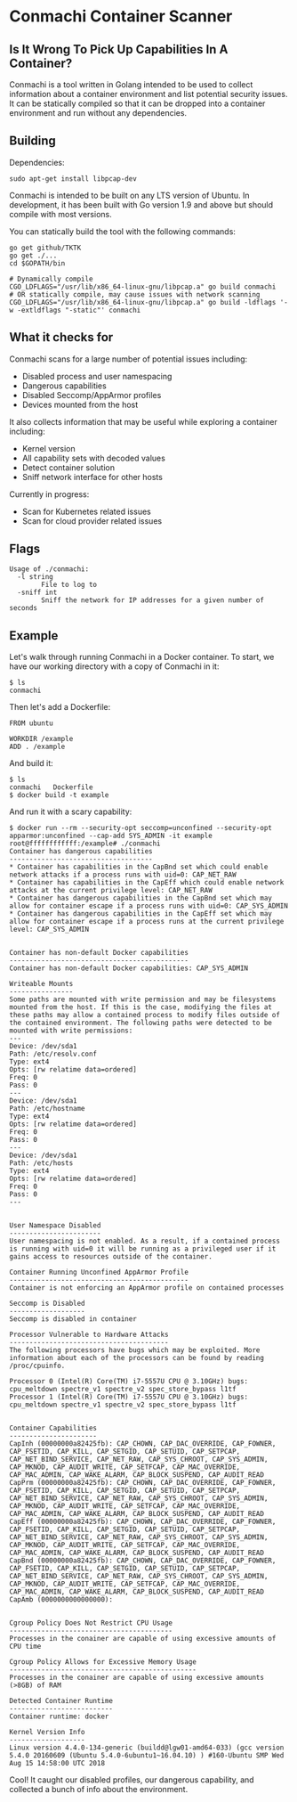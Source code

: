 # Conmachi Container Scanner
## Is It Wrong To Pick Up Capabilities In A Container?

Conmachi is a tool written in Golang intended to be used to collect information about a container environment and list potential security issues. It can be statically compiled so that it can be dropped into a container environment and run without any dependencies.

## Building

Dependencies:

~~~
sudo apt-get install libpcap-dev
~~~

Conmachi is intended to be built on any LTS version of Ubuntu. In development, it has been built with Go version 1.9 and above but should compile with most versions.

You can statically build the tool with the following commands:

~~~
go get github/TKTK
go get ./...
cd $GOPATH/bin

# Dynamically compile
CGO_LDFLAGS="/usr/lib/x86_64-linux-gnu/libpcap.a" go build conmachi
# OR statically compile, may cause issues with network scanning
CGO_LDFLAGS="/usr/lib/x86_64-linux-gnu/libpcap.a" go build -ldflags '-w -extldflags "-static"' conmachi
~~~

## What it checks for

Conmachi scans for a large number of potential issues including:

* Disabled process and user namespacing
* Dangerous capabilities
* Disabled Seccomp/AppArmor profiles
* Devices mounted from the host

It also collects information that may be useful while exploring a container including:

* Kernel version
* All capability sets with decoded values
* Detect container solution
* Sniff network interface for other hosts

Currently in progress:

* Scan for Kubernetes related issues
* Scan for cloud provider related issues

## Flags

~~~
Usage of ./conmachi:
  -l string
        File to log to
  -sniff int
        Sniff the network for IP addresses for a given number of seconds
~~~

## Example

Let's walk through running Conmachi in a Docker container. To start, we have our working directory with a copy of Conmachi in it:

~~~
$ ls
conmachi
~~~

Then let's add a Dockerfile:

~~~
FROM ubuntu

WORKDIR /example
ADD . /example
~~~

And build it:

~~~
$ ls
conmachi   Dockerfile
$ docker build -t example
~~~

And run it with a scary capability:

~~~
$ docker run --rm --security-opt seccomp=unconfined --security-opt apparmor:unconfined --cap-add SYS_ADMIN -it example
root@ffffffffffff:/example# ./conmachi 
Container has dangerous capabilities
------------------------------------
* Container has capabilities in the CapBnd set which could enable network attacks if a process runs with uid=0: CAP_NET_RAW
* Container has capabilities in the CapEff which could enable network attacks at the current privilege level: CAP_NET_RAW
* Container has dangerous capabilities in the CapBnd set which may allow for container escape if a process runs with uid=0: CAP_SYS_ADMIN
* Container has dangerous capabilities in the CapEff set which may allow for container escape if a process runs at the current privilege level: CAP_SYS_ADMIN


Container has non-default Docker capabilities
---------------------------------------------
Container has non-default Docker capabilities: CAP_SYS_ADMIN

Writeable Mounts
----------------
Some paths are mounted with write permission and may be filesystems mounted from the host. If this is the case, modifying the files at these paths may allow a contained process to modify files outside of the contained environment. The following paths were detected to be mounted with write permissions:
---
Device: /dev/sda1
Path: /etc/resolv.conf
Type: ext4
Opts: [rw relatime data=ordered]
Freq: 0
Pass: 0
---
Device: /dev/sda1
Path: /etc/hostname
Type: ext4
Opts: [rw relatime data=ordered]
Freq: 0
Pass: 0
---
Device: /dev/sda1
Path: /etc/hosts
Type: ext4
Opts: [rw relatime data=ordered]
Freq: 0
Pass: 0
---


User Namespace Disabled
-----------------------
User namespacing is not enabled. As a result, if a contained process is running with uid=0 it will be running as a privileged user if it gains access to resources outside of the container.

Container Running Unconfined AppArmor Profile
---------------------------------------------
Container is not enforcing an AppArmor profile on contained processes

Seccomp is Disabled
-------------------
Seccomp is disabled in container

Processor Vulnerable to Hardware Attacks
----------------------------------------
The following processors have bugs which may be exploited. More information about each of the processors can be found by reading /proc/cpuinfo.

Processor 0 (Intel(R) Core(TM) i7-5557U CPU @ 3.10GHz) bugs: cpu_meltdown spectre_v1 spectre_v2 spec_store_bypass l1tf
Processor 1 (Intel(R) Core(TM) i7-5557U CPU @ 3.10GHz) bugs: cpu_meltdown spectre_v1 spectre_v2 spec_store_bypass l1tf


Container Capabilities
----------------------
CapInh (00000000a82425fb): CAP_CHOWN, CAP_DAC_OVERRIDE, CAP_FOWNER, CAP_FSETID, CAP_KILL, CAP_SETGID, CAP_SETUID, CAP_SETPCAP, CAP_NET_BIND_SERVICE, CAP_NET_RAW, CAP_SYS_CHROOT, CAP_SYS_ADMIN, CAP_MKNOD, CAP_AUDIT_WRITE, CAP_SETFCAP, CAP_MAC_OVERRIDE, CAP_MAC_ADMIN, CAP_WAKE_ALARM, CAP_BLOCK_SUSPEND, CAP_AUDIT_READ
CapPrm (00000000a82425fb): CAP_CHOWN, CAP_DAC_OVERRIDE, CAP_FOWNER, CAP_FSETID, CAP_KILL, CAP_SETGID, CAP_SETUID, CAP_SETPCAP, CAP_NET_BIND_SERVICE, CAP_NET_RAW, CAP_SYS_CHROOT, CAP_SYS_ADMIN, CAP_MKNOD, CAP_AUDIT_WRITE, CAP_SETFCAP, CAP_MAC_OVERRIDE, CAP_MAC_ADMIN, CAP_WAKE_ALARM, CAP_BLOCK_SUSPEND, CAP_AUDIT_READ
CapEff (00000000a82425fb): CAP_CHOWN, CAP_DAC_OVERRIDE, CAP_FOWNER, CAP_FSETID, CAP_KILL, CAP_SETGID, CAP_SETUID, CAP_SETPCAP, CAP_NET_BIND_SERVICE, CAP_NET_RAW, CAP_SYS_CHROOT, CAP_SYS_ADMIN, CAP_MKNOD, CAP_AUDIT_WRITE, CAP_SETFCAP, CAP_MAC_OVERRIDE, CAP_MAC_ADMIN, CAP_WAKE_ALARM, CAP_BLOCK_SUSPEND, CAP_AUDIT_READ
CapBnd (00000000a82425fb): CAP_CHOWN, CAP_DAC_OVERRIDE, CAP_FOWNER, CAP_FSETID, CAP_KILL, CAP_SETGID, CAP_SETUID, CAP_SETPCAP, CAP_NET_BIND_SERVICE, CAP_NET_RAW, CAP_SYS_CHROOT, CAP_SYS_ADMIN, CAP_MKNOD, CAP_AUDIT_WRITE, CAP_SETFCAP, CAP_MAC_OVERRIDE, CAP_MAC_ADMIN, CAP_WAKE_ALARM, CAP_BLOCK_SUSPEND, CAP_AUDIT_READ
CapAmb (0000000000000000):


Cgroup Policy Does Not Restrict CPU Usage
-----------------------------------------
Processes in the conainer are capable of using excessive amounts of CPU time

Cgroup Policy Allows for Excessive Memory Usage
-----------------------------------------------
Processes in the conainer are capable of using excessive amounts (>8GB) of RAM

Detected Container Runtime
--------------------------
Container runtime: docker

Kernel Version Info
-------------------
Linux version 4.4.0-134-generic (buildd@lgw01-amd64-033) (gcc version 5.4.0 20160609 (Ubuntu 5.4.0-6ubuntu1~16.04.10) ) #160-Ubuntu SMP Wed Aug 15 14:58:00 UTC 2018

~~~

Cool! It caught our disabled profiles, our dangerous capability, and collected a bunch of info about the environment.

